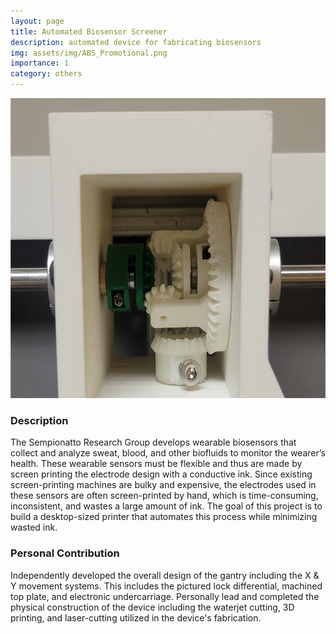 ```yaml
---
layout: page
title: Automated Biosensor Screener
description: automated device for fabricating biosensors
img: assets/img/ABS_Promotional.png
importance: 1
category: others
---
```


<img title="a title" alt="Alt text" src="/assets/img/ABS_Differential.png" width="640" height = "480">

### Description

The Sempionatto Research Group develops wearable biosensors that collect and analyze sweat, blood, and other biofluids to monitor the wearer’s health. These wearable sensors must be flexible and thus are made by screen printing the electrode design with a conductive ink. Since existing screen-printing machines are bulky and expensive, the electrodes used in these sensors are often screen-printed by hand, which is time-consuming, inconsistent, and wastes a large amount of ink. The goal of this project is to build a desktop-sized printer that automates this process while minimizing wasted ink.

### Personal Contribution

Independently developed the overall design of the gantry including the X & Y movement systems. This includes the pictured lock differential, machined top plate, and electronic undercarriage. Personally lead and completed the physical construction of the device including the waterjet cutting, 3D printing, and laser-cutting utilized in the device's fabrication. <br>
